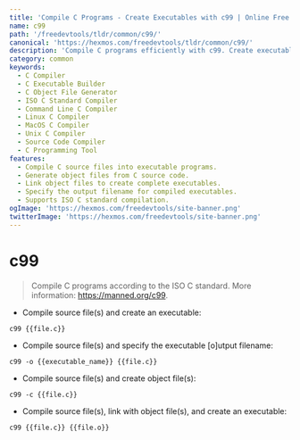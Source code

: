 ```yaml
---
title: 'Compile C Programs - Create Executables with c99 | Online Free DevTools by Hexmos'
name: c99
path: '/freedevtools/tldr/common/c99/'
canonical: 'https://hexmos.com/freedevtools/tldr/common/c99/'
description: 'Compile C programs efficiently with c99. Create executables and object files according to the ISO C standard. Free online tool, no registration required.'
category: common
keywords:
  - C Compiler
  - C Executable Builder
  - C Object File Generator
  - ISO C Standard Compiler
  - Command Line C Compiler
  - Linux C Compiler
  - MacOS C Compiler
  - Unix C Compiler
  - Source Code Compiler
  - C Programming Tool
features:
  - Compile C source files into executable programs.
  - Generate object files from C source code.
  - Link object files to create complete executables.
  - Specify the output filename for compiled executables.
  - Supports ISO C standard compilation.
ogImage: 'https://hexmos.com/freedevtools/site-banner.png'
twitterImage: 'https://hexmos.com/freedevtools/site-banner.png'
---
```


# c99

> Compile C programs according to the ISO C standard.
> More information: <https://manned.org/c99>.

- Compile source file(s) and create an executable:

`c99 {{file.c}}`

- Compile source file(s) and specify the executable [o]utput filename:

`c99 -o {{executable_name}} {{file.c}}`

- Compile source file(s) and create object file(s):

`c99 -c {{file.c}}`

- Compile source file(s), link with object file(s), and create an executable:

`c99 {{file.c}} {{file.o}}`
